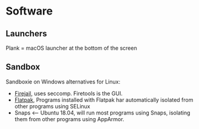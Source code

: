 # Software

## Launchers

Plank = macOS launcher at the bottom of the screen

## Sandbox

Sandboxie on Windows alternatives for Linux:

- [Firejail](https://firejail.wordpress.com/download-2/), uses seccomp. Firetools is the GUI.
- [Flatpak](https://flatpak.org/getting), Programs installed with Flatpak har automatically isolated from other programs using SELinux
- Snaps <-- Ubuntu 18.04, will run most programs using Snaps, isolating them from other programs using AppArmor.
